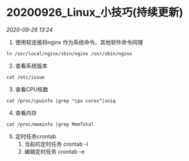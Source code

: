 # 20200926_Linux_小技巧(持续更新)

_2020-09-26_ _13:24_ 

1. 使用软连接将nginx 作为系统命令。其他软件命令同理
```
ln /usr/local/nginx/sbin/nginx /usr/sbin/nginx
```

2. 查看系统版本

```
cat /etc/issue
```

3. 查看CPU核数
```
cat /proc/cpuinfo |grep "cpu cores"|uniq
```

4. 查看内存
```
cat /proc/meminfo |grep MemTotal
```

5. 定时任务crontab
    1. 当前的定时任务 crontab -l
    2. 编辑定时任务 crontab -e
